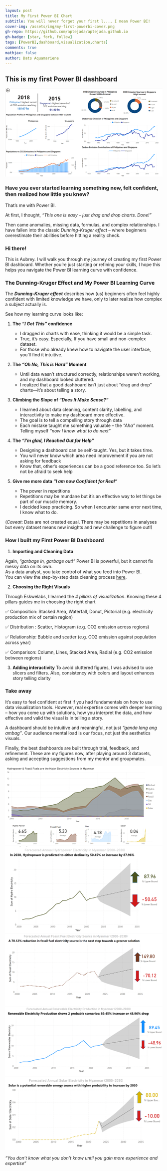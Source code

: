 ```yaml
---
layout: post
title: My First Power BI Chart
subtitle: You will never forget your first l..., I mean Power BI!
cover-img: /assets/img/my-first-powerbi-cover.png
gh-repo: https://github.com/aptejada/aptejada.github.io
gh-badge: [star, fork, follow]
tags: [PowerBI,dashboard,visualization,charts]
comments: true
mathjax: false
author: Dats Aquamariene
---
```



## This is my first Power BI dashboard
![my-first-powerbi](/assets/img/my-first-powerbi.png)


### Have you ever started learning something new, felt confident, then realized how little you knew? 

That’s me with Power BI.

At first, I thought, _“This one is easy – just drag and drop charts. Done!”_

Then came anomalies, missing data, formulas, and complex relationships. I have fallen into the classic _*Dunning-Kruger effect*_ – where beginners overestimate their abilities before hitting a reality check. 

### Hi there! 

This is Aubrey. I will walk you through my journey of creating my first Power BI dashboard. Whether you’re just starting or refining your skills, I hope this helps you navigate the Power BI learning curve with confidence.

### The Dunning-Kruger Effect and My Power BI Learning Curve

The _**Dunning-Kruger effect**_ describes how (us) beginners often feel highly confident with limited knowledge we have, only to later realize how complex a subject actually is.

See how my learning curve looks like: <br>

1.	**The _“I Got This”_ confidence** <br>
    - I dragged in charts with ease, thinking it would be a simple task. <br>
    - True, it’s easy. Especially, If you have small and non-complex dataset. <br>
    - For those who already knew how to navigate the user interface, you’ll find it intuitive. <br>

2.	**The _“Oh No, This is Hard”_ Moment** <br>
    - Until data wasn’t structured correctly, relationships weren’t working, and my dashboard looked cluttered.<br>
    - I realized that a good dashboard isn’t just about “drag and drop” charts—it’s about telling a story. <br>
    
3.	**Climbing the Slope of _“Does It Make Sense?”_**
    - I learned about data cleaning, content clarity, labelling, and interactivity to make my dashboard more effective. <br>
    - The goal is to tell a compelling story through data <br>
    - Each mistake taught me something valuable – the _“Aha”_ moment. Telling myself _“now I know what to do next”_ <br>
    
5.	**The _“I’m glad, I Reached Out for Help”_**
    - Designing a dashboard can be self-taught. Yes, but it takes time.<br>
    - You will never know which area need improvement if you are not asking for feedback <br>
    - Know that, other’s experiences can be a good reference too. So let’s not be afraid to seek help <br>
    
6.	**Give me more data _“I am now Confident for Real”_**
    - The power in repetitions <br>
    - Repetitions may be mundane but it’s an effective way to let things be part of our muscle memory. <br>
    - I decided keep practicing. So when I encounter same error next time, I know what to do. <br>

(_Caveat_: Data are not created equal. There may be repetitions in analyses but every dataset means new insights and new challenge to figure out!)

### How I built my First Power BI Dashboard

1.	**Importing and Cleaning Data**

Again, _“garbage in, garbage out!”_ Power BI is powerful, but it cannot fix messy data on its own. <br> As a data analyst, you take control of what you feed into Power BI. <br>You can view the step-by-step data cleaning process [here](https://github.com/aptejada/aptejada.github.io/blob/master/_posts/2025-02-02-dab-data-cleaning.md).

2.	**Choosing the Right Visuals**

Through Eskwelabs, I learned the _4 pillars of visualization_. Knowing these 4 pillars guides me in choosing the right chart

:white_check_mark: Composition: Stacked Area, Waterfall, Donut, Pictorial (e.g. electricity production mix of certain region)

:white_check_mark: Distribution : Scatter, Histogram (e.g. CO2 emission across regions)

:white_check_mark: Relationship: Bubble and scatter (e.g. CO2 emission against population across year)

:white_check_mark: Comparison: Column, Lines, Stacked Area, Radial (e.g. CO2 emission between regions)


3.	**Adding interactivity**
To avoid cluttered figures, I was advised to use slicers and filters. Also, consistency with colors and layout enhances story telling clarity

### Take away

It’s easy to feel confident at first if you had fundamentals on how to use data visualization tools. However, real expertise comes with deeper learning – how you come up with solutions, how you interpret the data, and how effective and valid the visual is in telling a story.

A dashboard should be intuitive and meaningful, not just _“ganda lang ang ambag”_. Our audience mental load is our focus, not just the aesthetics visuals.


Finally, the best dashboards are built through trial, feedback, and refinement. These are my figures now, after playing around 3 datasets, asking and accepting suggestions from my mentor and groupmates.

![electricity](/assets/img/electricity.png)
![forecast1](/assets/img/forecast1.png)
![forecast2](/assets/img/forecast2.png)
![forecast3](/assets/img/forecast3.png)
![forecast4](/assets/img/forecast4.png)

_“You don’t know what you don’t know until you gain more experience and expertise”_




